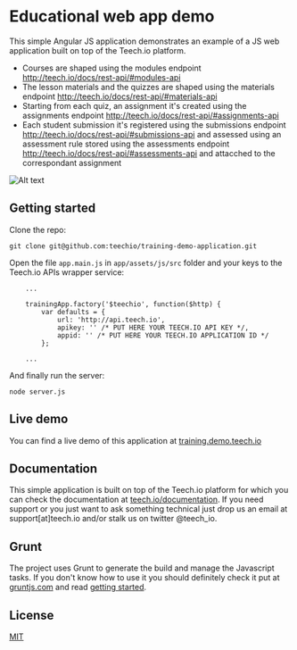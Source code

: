 # Educational web app demo

This simple Angular JS application demonstrates an example of a JS web application built on top of the Teech.io platform.

* Courses are shaped using the modules endpoint http://teech.io/docs/rest-api/#modules-api
* The lesson materials and the quizzes are shaped using the materials endpoint http://teech.io/docs/rest-api/#materials-api
* Starting from each quiz, an assignment it's created using the assignments endpoint http://teech.io/docs/rest-api/#assignments-api
* Each student submission it's registered using the submissions endpoint http://teech.io/docs/rest-api/#submissions-api and assessed using an assessment rule stored using the assessments endpoint http://teech.io/docs/rest-api/#assessments-api and attacched to the correspondant assignment

![Alt text](https://raw.githubusercontent.com/teechio/training-demo-application/master/app/assets/images/screens/insights.png "Insights screenshot")

## Getting started

Clone the repo:
```
git clone git@github.com:teechio/training-demo-application.git
```
Open the file `app.main.js` in `app/assets/js/src` folder and your keys to the Teech.io APIs wrapper service:
```
	...

	trainingApp.factory('$teechio', function($http) {
		var defaults = {
			url: 'http://api.teech.io',
			apikey: '' /* PUT HERE YOUR TEECH.IO API KEY */,
			appid: '' /* PUT HERE YOUR TEECH.IO APPLICATION ID */
		};

	...
```
And finally run the server:
```
node server.js
```

## Live demo

You can find a live demo of this application at <a href="http://training.demo.teech.io" target="_blank">training.demo.teech.io</a>

## Documentation

This simple application is built on top of the Teech.io platform for which you can check the documentation at [teech.io/documentation](http://teech.io/documentation/). If you need support or you just want to ask something technical just drop us an email at support[at]teech.io and/or stalk us on twitter @teech_io.

## Grunt

The project uses Grunt to generate the build and manage the Javascript tasks. If you don't know how to use it you should definitely check it put at [gruntjs.com](http://gruntjs.com/) and read [getting started](http://gruntjs.com/getting-started).

## License 

[MIT](http://opensource.org/licenses/MIT)



